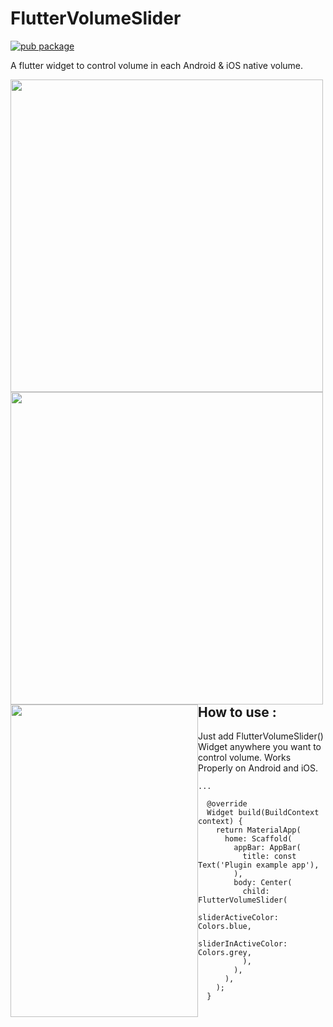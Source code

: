 # FlutterVolumeSlider

[![pub package](https://img.shields.io/pub/v/flutter_volume_slider.svg)](https://pub.dev/packages/flutter_volume_slider)

A flutter widget to control volume in each Android & iOS native volume.

<img src="https://i.imgur.com/qtl727z.jpg" height="500" style="float: left;" /> <img src="https://i.imgur.com/DCxykDN.jpg" height="500" style="float: left;" /> <img src="https://i.imgur.com/UDjlM2Z.png" width="300" height="500" style="float: left;">

## How to use :

Just add FlutterVolumeSlider() Widget anywhere you want to control volume. Works Properly on Android and iOS.

```
...

  @override
  Widget build(BuildContext context) {
    return MaterialApp(
      home: Scaffold(
        appBar: AppBar(
          title: const Text('Plugin example app'),
        ),
        body: Center(
          child: FlutterVolumeSlider(
            sliderActiveColor: Colors.blue,
            sliderInActiveColor: Colors.grey,
          ),
        ),
      ),
    );
  }

```

